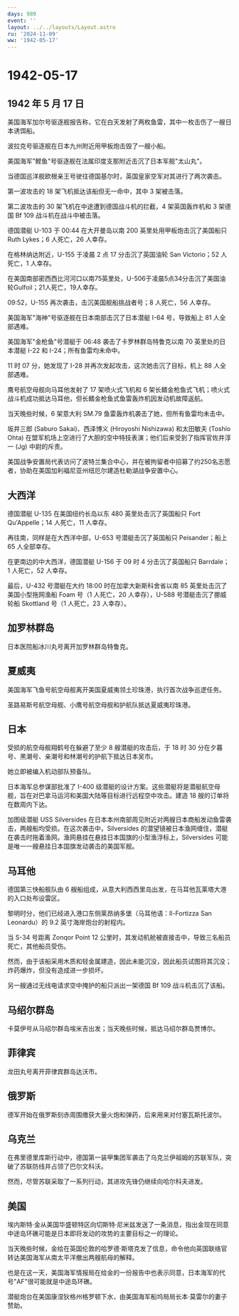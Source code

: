 ```yaml
---
days: 989
event: ''
layout: ../../layouts/Layout.astro
ru: '2024-11-09'
ww: '1942-05-17'
---
```


# 1942-05-17

## 1942 年 5 月 17 日

美国海军加尔号驱逐舰报告称，它在白天发射了两枚鱼雷，其中一枚击伤了一艘日本诱饵船。

波拉克号驱逐舰在日本九州附近用甲板炮击毁了一艘小船。

美国海军"鲣鱼"号驱逐舰在法属印度支那附近击沉了日本军舰"太山丸"。

当德国巡洋舰欧根亲王号驶往德国基尔时，英国皇家空军对其进行了两次袭击。

第一波攻击的 18 架飞机抵达该船但无一命中，其中 3 架被击落。

第二波攻击的 30 架飞机在中途遭到德国战斗机的拦截，4 架英国轰炸机和 3
架德国 Bf 109 战斗机在战斗中被击落。

德国潜艇 U-103 于 00:44 在大开曼岛以南 200 英里处用甲板炮击沉了美国船只
Ruth Lykes；6 人死亡，26 人幸存。

在格林纳达附近，U-155 于凌晨 2 点 17 分击沉了英国油轮 San Victorio；52
人死亡，1 人幸存。

在美国南部密西西比河河口以南75英里处，U-506于凌晨5点34分击沉了美国油轮Gulfoil；21人死亡，19人幸存。

09:52，U-155 再次袭击，击沉美国舰船挑战者号；8 人死亡，56 人幸存。

美国海军"海神"号驱逐舰在日本南部击沉了日本潜艇 I-64 号，导致船上 81
人全部遇难。

美国海军"金枪鱼"号潜艇于 06:48 袭击了卡罗林群岛特鲁克以南 70
英里处的日本潜艇 I-22 和 I-24；所有鱼雷均未命中。

11 时 07 分，她发现了 I-28 并再次发起攻击，这次她击沉了目标，机上 88
人全部遇难。

鹰号航空母舰向马耳他发射了 17 架喷火式飞机和 6
架长鳍金枪鱼式飞机；喷火式战斗机成功抵达马耳他，但长鳍金枪鱼式鱼雷轰炸机因发动机故障返航。

当天晚些时候，6 架意大利 SM.79 鱼雷轰炸机袭击了她，但所有鱼雷均未击中。

坂井三郎 (Saburo Sakai)、西泽博义 (Hiroyoshi Nishizawa) 和太田敏夫
(Toshio Ohta)
在盟军机场上空进行了大胆的空中特技表演；他们后来受到了指挥官佐井淳一
(Jg) 中尉的斥责。

美国战争安置局代表访问了波特兰集合中心，并在被拘留者中招募了约250名志愿者，协助在美国加利福尼亚州纽厄尔建造杜勒湖战争安置中心。

## 大西洋

德国潜艇 U-135 在美国纽约长岛以东 480 英里处击沉了英国船只 Fort
Qu\'Appelle；14 人死亡，11 人幸存。

再往南，同样是在大西洋中部，U-653 号潜艇击沉了英国船只 Peisander；船上
65 人全部幸存。

在更南边的中大西洋，德国潜艇 U-156 于 09 时 4 分击沉了英国船只
Barrdale；1 人死亡，52 人幸存。

最后，U-432 号潜艇在大约 18:00 时在加拿大新斯科舍省以南 85
英里处击沉了美国小型拖网渔船 Foam 号（1 人死亡，20 人幸存），U-588
号潜艇击沉了挪威轮船 Skottland 号（1 人死亡，23 人幸存）。

## 加罗林群岛

日本医院船冰川丸号离开加罗林群岛特鲁克。

## 夏威夷

美国海军飞鱼号航空母舰离开美国夏威夷领土珍珠港，执行首次战争巡逻任务。

圣路易斯号航空母舰、小鹰号航空母舰和护航队抵达夏威夷珍珠港。

## 日本

受损的航空母舰翔鹤号在躲避了至少 8 艘潜艇的攻击后，于 18 时 30
分在夕暮号、黑潮号、亲潮号和林潮号的护航下抵达日本吴市。

她立即被编入机动部队预备队。

日本海军总参谋部批准了 I-400
级潜艇的设计方案。这些潜艇将是潜艇航空母舰，旨在对巴拿马运河和美国大陆等目标进行远程空中攻击。建造
18 艘的订单将在数周内下达。

加图级潜艇 USS Silversides
在日本本州南部周见附近对两艘日本商船发动鱼雷袭击，两艘船均受损。在这次袭击中，Silversides
的潜望镜被日本渔网缠住，潜艇在袭击时拖着渔网。渔网悬挂在悬挂日本国旗的小型渔浮标上，Silversides
可能是唯一一艘悬挂日本国旗发动袭击的美国军舰。

## 马耳他

德国第三快船舰队由 6
艘船组成，从意大利西西里岛出发，在马耳他瓦莱塔大港的入口处布设雷区。

黎明时分，他们已经进入港口东侧莱昂纳多堡（马耳他语：Il-Fortizza San
Leonardu）的 9.2 英寸海岸炮台的射程内。

当 S-34 号距离 Zonqor Point 12
公里时，其发动机舱被直接击中，导致三名船员死亡，其他船员受伤。

然而，由于该船采用木质和轻金属建造，因此未能沉没，因此船员试图将其沉没；炸药爆炸，但没有造成进一步损坏。

另一艘通过无线电请求空中掩护的船只派出一架德国 Bf 109 战斗机击沉了该船。

## 马绍尔群岛

卡莫伊号从马绍尔群岛埃米吉出发；当天晚些时候，抵达马绍尔群岛贾博尔。

## 菲律宾

龙田丸号离开菲律宾群岛达沃市。

## 俄罗斯

德军开始在俄罗斯刻赤周围缴获大量火炮和弹药，后来用来对付塞瓦斯托波尔。

## 乌克兰

在弗里德里库斯行动中，德国第一装甲集团军袭击了乌克兰伊祖姆的苏联军队，突破了苏联防线并占领了巴尔文科沃。

然而，尽管苏联采取了一系列行动，其进攻先锋仍继续向哈尔科夫进发。

## 美国

埃内斯特·金从美国华盛顿特区向切斯特·尼米兹发送了一条消息，指出金现在同意中途岛环礁可能是日本即将发动的攻势的主要目标之一的理论。

当天晚些时候，金给在英国伦敦的哈罗德·斯塔克发了信息，命令他向英国联络官转达美国海军从南太平洋撤出两艘航母的解释。

也是在这一天，美国海军情报局在给金的一份报告中也表示同意，日本海军的代号"AF"很可能就是中途岛环礁。

潜艇炮台在美国康涅狄格州格罗顿下水，由美国海军船坞局局长本·莫雷尔的妻子赞助。